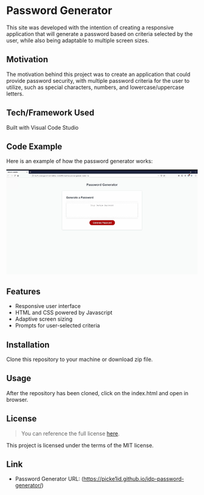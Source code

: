 # Password Generator
This site was developed with the intention of creating a responsive application that will generate a password based on criteria selected by the user, while also being adaptable to multiple screen sizes. 
## Motivation
The motivation behind this project was to create an application that could provide password security, with multiple password criteria for the user to utilize, such as special characters, numbers, and lowercase/uppercase letters. 
## Tech/Framework Used
Built with Visual Code Studio
## Code Example
Here is an example of how the password generator works:

![Password Generator Demo](PasswordGeneratorDemo.gif)

## Features
* Responsive user interface
* HTML and CSS powered by Javascript
* Adaptive screen sizing
* Prompts for user-selected criteria

## Installation
Clone this repository to your machine or download zip file.

## Usage
After the repository has been cloned, click on the index.html and open in browser. 
## License 
> You can reference the full license [here](https://github.com/Picke1id/idp_horiseon_code_refactor/blob/master/License).

This project is licensed under the terms of the MIT license.

## Link
* Password Generator URL: (https://picke1id.github.io/idp-password-generator/)
